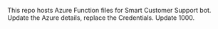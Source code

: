 This repo hosts Azure Function files for Smart Customer Support bot.
Update the Azure details, replace the Credentials.
Update 1000.
